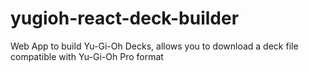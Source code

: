# yugioh-react-deck-builder
Web App to build Yu-Gi-Oh Decks, allows you to download a deck file compatible with Yu-Gi-Oh Pro format 
